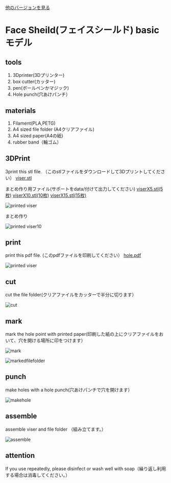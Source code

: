 [他のバージョンを見る](https://github.com/doyodoyo/facesheild)

# Face Sheild(フェイスシールド) basicモデル

## tools
1. 3Dprinter(3Dプリンター)
2. box cutter(カッター)
3. pen(ボールペンかマジック)
4. Hole punch(穴あけパンチ）

## materials
1. Filament(PLA,PETG)
2. A4 sized file folder (A4クリアファイル)
3. A4 sized paper(A4の紙)
4. rubber band（輪ゴム）

## 3DPrint
3print this stl file. （このstlファイルをダウンロードして3Dプリントしてください）
[viser.stl](viser.stl)

まとめ作り用ファイル(サポートをdata/付けて出力してください)
[viserX5.stl(5枚)](viserX5.stl)
[viserX10.stl(10枚)](viserX10.stl)
[viserX15.stl(15枚)](viserX15.stl)


![printed viser](../images/1.jpeg)

まとめ作り

![printed viser10](../images/1-2.jpeg)

## print
print this pdf file. (このpdfファイルを印刷してください）
[hole.pdf](hole.pdf)


![printed viser](../images/2.jpeg)

## cut
cut the file folder(クリアファイルをカッターで半分に切ります）

![cut](../images/3.jpeg)

## mark
mark the hole point with printed paper(印刷した紙の上にクリアファイルをおいて、穴を開ける場所に印をつけます）

![mark](../images/4.jpeg)


![markedfilefolder](../images/5.jpeg)

## punch
make holes with a hole punch(穴あけパンチで穴を開けます）

![makehole](../images/6.jpeg)

## assemble
assemble viser and file folder （組み立てます。）

![assemble](../images/7.jpeg)

## attention
If you use repeatedly, please disinfect or wash well with soap（繰り返し利用する場合は消毒してください。）


